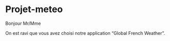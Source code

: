 # Projet-meteo

Bonjour Mr/Mme

On est ravi que vous avez choisi notre application  “Global French Weather”.

